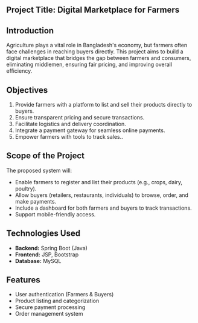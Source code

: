 ## **Project Title: Digital Marketplace for Farmers**

## **Introduction**

Agriculture plays a vital role in Bangladesh's economy, but farmers often face challenges in reaching buyers directly. This project aims to build a digital marketplace that bridges the gap between farmers and consumers, eliminating middlemen, ensuring fair pricing, and improving overall efficiency.

## **Objectives**

1. Provide farmers with a platform to list and sell their products directly to buyers.
2. Ensure transparent pricing and secure transactions.
3. Facilitate logistics and delivery coordination.
4. Integrate a payment gateway for seamless online payments.
5. Empower farmers with tools to track sales..

## **Scope of the Project**

The proposed system will:

- Enable farmers to register and list their products (e.g., crops, dairy, poultry).
- Allow buyers (retailers, restaurants, individuals) to browse, order, and make payments.
- Include a dashboard for both farmers and buyers to track transactions.
- Support mobile-friendly access.

## **Technologies Used**

- **Backend:** Spring Boot (Java)
- **Frontend:** JSP, Bootstrap
- **Database:** MySQL
<!-- - **Payment Integration:** SSLCommerz / Stripe
- **Hosting:** AWS / DigitalOcean -->

## **Features**

- User authentication (Farmers & Buyers)
- Product listing and categorization
- Secure payment processing
- Order management system

<!-- ## **How to Run the Project**

1. Clone the repository:
   ```sh
   git clone https://github.com/your-repo-link.git
   ```
2. Navigate to the project directory:
   ```sh
   cd digital-marketplace
   ```
3. Configure the database connection in `application.properties`.
4. Run the Spring Boot application:
   ```sh
   mvn spring-boot:run
   ```
5. Access the application at `http://localhost:8080`.

## **Contributing**

1. Fork the repository.
2. Create a new branch:
   ```sh
   git checkout -b feature-branch
   ```
3. Commit your changes:
   ```sh
   git commit -m "Added new feature"
   ```
4. Push to the branch:
   ```sh
   git push origin feature-branch
   ```
5. Create a Pull Request.

## **License**

This project is licensed under the MIT License - see the [LICENSE](LICENSE) file for details.

---

Let me know if you need any modifications or additional sections! 🚀 -->

